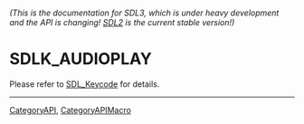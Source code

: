 ###### (This is the documentation for SDL3, which is under heavy development and the API is changing! [SDL2](https://wiki.libsdl.org/SDL2/) is the current stable version!)
# SDLK_AUDIOPLAY

Please refer to [SDL_Keycode](SDL_Keycode) for details.

----
[CategoryAPI](CategoryAPI), [CategoryAPIMacro](CategoryAPIMacro)

